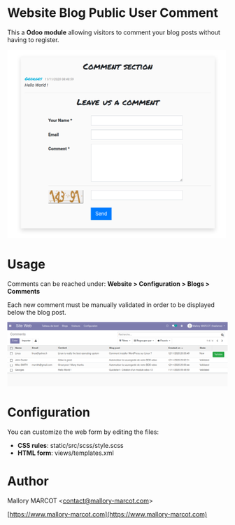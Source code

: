 Website Blog Public User Comment
================================

This a **Odoo module** allowing visitors to comment your blog posts without having to register.

<img src="https://github.com/mmarcot/website_blog_public_user_comment/blob/main/static/src/img/web_form.png?raw=true" width="500" />

# Usage

Comments can be reached under: **Website > Configuration > Blogs > Comments**

Each new comment must be manually validated in order to be displayed below the blog post.

![Comment tree view](https://github.com/mmarcot/website_blog_public_user_comment/blob/main/static/src/img/tree_view.png?raw=true)


# Configuration

You can customize the web form by editing the files:
  - **CSS rules**: static/src/scss/style.scss
  - **HTML form**: views/templates.xml

# Author

Mallory MARCOT <[contact@mallory-marcot.com](mailto:contact@mallory-marcot.com)>

[https://www.mallory-marcot.com](https://www.mallory-marcot.com)
